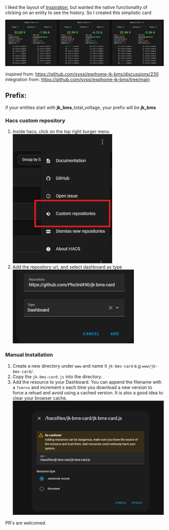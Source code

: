 I liked the layout of [Inspiration](https://github.com/syssi/esphome-jk-bms/discussions/230), but wanted the native functionality of clicking on an entity to see the history. So I created this simplistic card

![img.png](images/img.png)

inspired from: https://github.com/syssi/esphome-jk-bms/discussions/230
integration from: https://github.com/syssi/esphome-jk-bms/tree/main

## Prefix:
if your entities start with **jk_bms**_total_voltage, your prefix will be **jk_bms**

### Hacs custom repository
1. Inside hacs, click on the top right burger menu
   ![img.png](images/img_hacs.png)
2. Add the repository url, and select dashboard as type
   ![img.png](images/img_hacs_2.png)

### Manual Installation

1. Create a new directory under `www` and name it `jk-bms-card` e.g `www/jk-bms-card/`.
2. Copy the `jk-bms-card.js` into the directory.
3. Add the resource to your Dashboard. You can append the filename with a `?ver=x` and increment x each time you download a new version to force a reload and avoid using a cached version. It is also a good idea to clear your browser cache.
![img_1.png](images/img_1.png)

PR's are welcomed. 